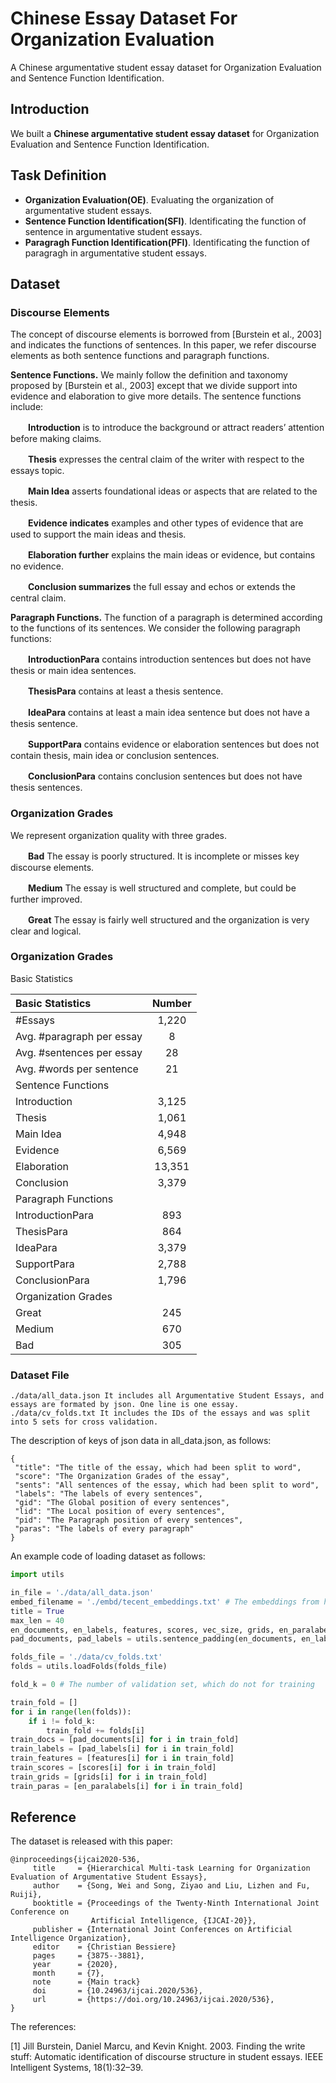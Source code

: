 # Chinese Essay Dataset For Organization Evaluation
A Chinese argumentative student essay dataset for Organization Evaluation and Sentence Function Identification.

## Introduction

We built a **Chinese argumentative student essay dataset** for Organization Evaluation and Sentence Function Identification.

## Task Definition

 - **Organization Evaluation(OE)**. Evaluating the organization of argumentative student essays.
 - **Sentence Function Identification(SFI)**. Identificating the function of sentence in argumentative student essays.
 - **Paragragh Function Identification(PFI)**. Identificating the function of paragragh in argumentative student essays.

## Dataset
### Discourse Elements

The concept of discourse elements is borrowed from [Burstein et al., 2003] and indicates the functions of sentences. In this paper, we refer discourse elements as both sentence functions and paragraph functions.

**Sentence Functions.** We mainly follow the definition and taxonomy proposed by [Burstein et al., 2003] except that we divide support into evidence and elaboration to give more details. The sentence functions include:

　　**Introduction** is to introduce the background or attract readers’ attention before making claims.

　　**Thesis** expresses the central claim of the writer with respect to the essays topic.

　　**Main Idea** asserts foundational ideas or aspects that are related to the thesis.

　　**Evidence indicates** examples and other types of evidence that are used to support the main ideas and thesis.

　　**Elaboration further** explains the main ideas or evidence, but contains no evidence.

　　**Conclusion summarizes** the full essay and echos or extends the central claim.
  
**Paragraph Functions.** The function of a paragraph is determined according to the functions of its sentences. We consider the following paragraph functions:

　　**IntroductionPara** contains introduction sentences but does not have thesis or main idea sentences.

　　**ThesisPara** contains at least a thesis sentence.

　　**IdeaPara** contains at least a main idea sentence but does not have a thesis sentence.

　　**SupportPara** contains evidence or elaboration sentences but does not contain thesis, main idea or conclusion sentences.

　　**ConclusionPara** contains conclusion sentences but does not have thesis sentences.
  
### Organization Grades
We represent organization quality with three grades.

　　**Bad** The essay is poorly structured. It is incomplete or misses key discourse elements.

　　**Medium** The essay is well structured and complete, but could be further improved.

　　**Great** The essay is fairly well structured and the organization is very clear and logical.

### Organization Grades
Basic Statistics

| Basic Statistics | Number |
| :----------------------- | :------: |
|\#Essays | 1,220 |
|Avg. \#paragraph per essay | 8 |
|Avg. \#sentences per essay | 28 |
|Avg. \#words per sentence | 21 |
|Sentence Functions|
|Introduction |3,125|
|Thesis |1,061|
|Main Idea |4,948|
|Evidence |6,569|
|Elaboration |13,351|
|Conclusion |3,379|
|Paragraph Functions||
|IntroductionPara |893|
|ThesisPara |864|
|IdeaPara |3,379|
|SupportPara |2,788|
|ConclusionPara |1,796|
|Organization Grades|
|Great |245|
|Medium |670|
|Bad |305|

### Dataset File

    ./data/all_data.json It includes all Argumentative Student Essays, and essays are formated by json. One line is one essay.
    ./data/cv_folds.txt It includes the IDs of the essays and was split into 5 sets for cross validation.
    
The description of keys of json data in all_data.json, as follows:
~~~
{
 "title": "The title of the essay, which had been split to word", 
 "score": "The Organization Grades of the essay", 
 "sents": "All sentences of the essay, which had been split to word",
 "labels": "The labels of every sentences", 
 "gid": "The Global position of every sentences", 
 "lid": "The Local position of every sentences", 
 "pid": "The Paragraph position of every sentences", 
 "paras": "The labels of every paragraph"
}
~~~

An example code of loading dataset as follows:

~~~Python
import utils

in_file = './data/all_data.json'
embed_filename = './embd/tecent_embeddings.txt' # The embeddings from https://ai.tencent.com/ailab/nlp/en/embedding.html
title = True
max_len = 40
en_documents, en_labels, features, scores, vec_size, grids, en_paralabels = utils.getSamplesAndFeatures(in_file, embed_filename, title=title)
pad_documents, pad_labels = utils.sentence_padding(en_documents, en_labels, max_len, vec_size)

folds_file = './data/cv_folds.txt'
folds = utils.loadFolds(folds_file)

fold_k = 0 # The number of validation set, which do not for training

train_fold = []
for i in range(len(folds)):
    if i != fold_k:
        train_fold += folds[i]
train_docs = [pad_documents[i] for i in train_fold]
train_labels = [pad_labels[i] for i in train_fold]
train_features = [features[i] for i in train_fold]
train_scores = [scores[i] for i in train_fold]
train_grids = [grids[i] for i in train_fold]
train_paras = [en_paralabels[i] for i in train_fold]

~~~
## Reference
The dataset is released with this paper:

    @inproceedings{ijcai2020-536,
         title     = {Hierarchical Multi-task Learning for Organization Evaluation of Argumentative Student Essays},
         author    = {Song, Wei and Song, Ziyao and Liu, Lizhen and Fu, Ruiji},
         booktitle = {Proceedings of the Twenty-Ninth International Joint Conference on
                      Artificial Intelligence, {IJCAI-20}},
         publisher = {International Joint Conferences on Artificial Intelligence Organization},             
         editor    = {Christian Bessiere}	
         pages     = {3875--3881},
         year      = {2020},
         month     = {7},
         note      = {Main track}
         doi       = {10.24963/ijcai.2020/536},
         url       = {https://doi.org/10.24963/ijcai.2020/536},
    }


The references:

[1] Jill Burstein, Daniel Marcu, and Kevin Knight. 2003. Finding the write stuff: Automatic identification of discourse structure in student essays. IEEE Intelligent Systems, 18(1):32–39.
